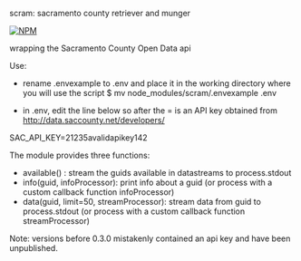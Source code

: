 scram: sacramento county retriever and munger

[![NPM](https://nodei.co/npm/scram.png)](https://nodei.co/npm/scram/)

wrapping the Sacramento County Open Data api

Use:

- rename .envexample to .env and place it in the working directory where you
  will use the script
$ mv node_modules/scram/.envexample .env

- in .env, edit the line below so after the = is an API key
  obtained from http://data.saccounty.net/developers/

SAC_API_KEY=21235avalidapikey142


The module provides three functions:

 - available() :
     stream the guids available in datastreams to process.stdout
 - info(guid, infoProcessor):
     print info about a guid (or process with a custom callback function
     infoProcessor)
 - data(guid, limit=50, streamProcessor):
     stream data from guid to process.stdout (or process with a custom
     callback function streamProcessor)

Note: versions before 0.3.0 mistakenly contained an api key and have been
unpublished.
